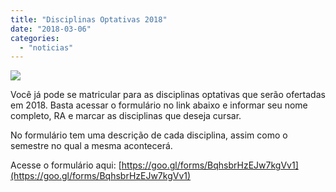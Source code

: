 ```yaml
---
title: "Disciplinas Optativas 2018"
date: "2018-03-06"
categories: 
  - "noticias"
---
```


![](/img/antigo/2018/03/candy-jelly-beans-1527168-632x474.jpg)

Você já pode se matricular para as disciplinas optativas que serão ofertadas em 2018. Basta acessar o formulário no link abaixo e informar seu nome completo, RA e marcar as disciplinas que deseja cursar.

No formulário tem uma descrição de cada disciplina, assim como o semestre no qual a mesma acontecerá.

Acesse o formulário aqui: [https://goo.gl/forms/BqhsbrHzEJw7kgVv1](https://goo.gl/forms/BqhsbrHzEJw7kgVv1)
